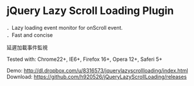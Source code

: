 jQuery Lazy Scroll Loading Plugin
=======================

．Lazy loading event monitor for onScroll event.
<br />
．Fast and concise
<br />

延遲加載事件監視

Tested with: Chrome22+, IE6+, Firefox 16+, Opera 12+, Saferi 5+

Demo: http://dl.dropbox.com/u/8316573/jquerylazyscrollloading/index.html
<br />
Download: https://github.com/h920526/jQueryLazyScrollLoading/releases
